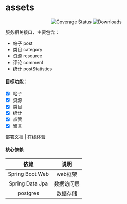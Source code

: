 # assets

<p align="center">
 <img src="https://img.shields.io/badge/Spring%20Cloud-2023.0.0-green.svg" alt="Coverage Status">
  <img src="https://img.shields.io/badge/Spring%20Boot-3.2.0-green.svg" alt="Downloads">
</p>

服务相关接口，主要包含：

- 帖子 post
- 类目 category
- 资源 resource
- 评论 comment
- 统计 postStatistics

#### 目标功能：

- [x] 帖子
- [x] 资源
- [x] 类目
- [x] 统计
- [x] 点赞
- [x] 留言

<a href="#" target="_blank">部署文档</a> | <a target="_blank" href="https://console.abeille.top"> 在线体验</a>

#### 核心依赖

|               依赖               |            说明            |
|:-------------------------------:|:-------------------------:|
|         Spring Boot Web         |           web框架          |
|         Spring Data Jpa         |          数据访问层         |
|             postgres            |           数据存储          |
